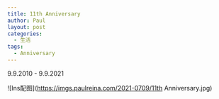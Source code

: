 ```yaml
---
title: 11th Anniversary
author: Paul
layout: post
categories:
  - 生活
tags:
  - Anniversary
---
```


9.9.2010 - 9.9.2021

![Ins配图](https://imgs.paulreina.com/2021-0709/11th Anniversary.jpg)

